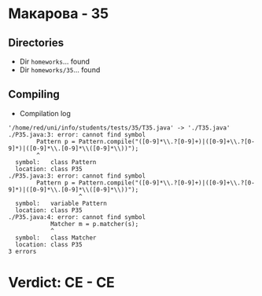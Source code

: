 # Макарова - 35
## Directories
- Dir `homeworks`... found
- Dir `homeworks/35`... found
## Compiling
- Compilation log
```
'/home/red/uni/info/students/tests/35/T35.java' -> './T35.java'
./P35.java:3: error: cannot find symbol
        Pattern p = Pattern.compile("([0-9]*\\.?[0-9]+)|([0-9]+\\.?[0-9]*)|([0-9]*\\.[0-9]*\\([0-9]*\\))");
        ^
  symbol:   class Pattern
  location: class P35
./P35.java:3: error: cannot find symbol
        Pattern p = Pattern.compile("([0-9]*\\.?[0-9]+)|([0-9]+\\.?[0-9]*)|([0-9]*\\.[0-9]*\\([0-9]*\\))");
                    ^
  symbol:   variable Pattern
  location: class P35
./P35.java:4: error: cannot find symbol
            Matcher m = p.matcher(s);
            ^
  symbol:   class Matcher
  location: class P35
3 errors

```
# Verdict: **CE** - CE
